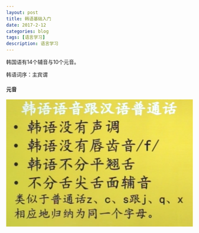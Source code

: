 ```yaml
---
layout: post
title: 韩语基础入门
date: 2017-2-12
categories: blog
tags: [语言学习]
description: 语言学习
---
```


韩国语有14个辅音与10个元音。            

韩语词序：主宾谓        

#### 元音       

![](https://raw.githubusercontent.com/whuhan2013/myImage/master/language/p3/p2.png)

